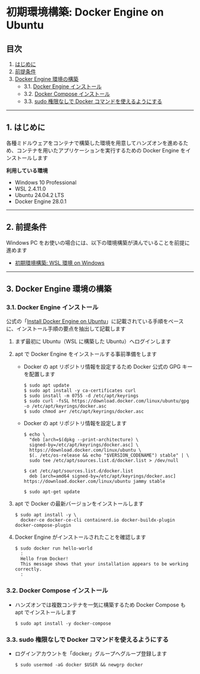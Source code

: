 # 初期環境構築: Docker Engine on Ubuntu

## 目次

1. [はじめに](#1-はじめに)
2. [前提条件](#2-前提条件)
3. [ Docker Engine 環境の構築](#3-docker-engine-環境の構築)
	- 3.1. [Docker Engine インストール](#31-docker-engine-インストール)
	- 3.2. [Docker Compose インストール](#32-docker-compose-インストール)
	- 3.3. [sudo 権限なしで Docker コマンドを使えるようにする](#33-sudo-権限なしで-docker-コマンドを使えるようにする)

---

## 1. はじめに

各種ミドルウェアをコンテナで構築した環境を用意してハンズオンを進めるため、コンテナを用いたアプリケーションを実行するための Docker Engine をインストールします

**利用している環境**

- Windows 10 Professional
- WSL 2.4.11.0
- Ubuntu 24.04.2 LTS
- Docker Engine 28.0.1

---

## 2. 前提条件

Windows PC をお使いの場合には、以下の環境構築が済んでいることを前提に進めます

- [初期環境構築: WSL 環境 on Windows ](../setup-wsl-on-windows/)

---

## 3. Docker Engine 環境の構築

### 3.1. Docker Engine インストール

公式の「[Install Docker Engine on Ubuntu](https://docs.docker.com/engine/install/ubuntu/)」に記載されている手順をベースに、インストール手順の要点を抽出して記載します

1. まず最初に Ubuntu（WSL に構築した Ubuntu）へログインします

2. apt で Docker Engine をインストールする事前準備をします

	- Docker の apt リポジトリ情報を設定するため Docker 公式の GPG キーを配置します
		```
		$ sudo apt update
		$ sudo apt install -y ca-certificates curl
		$ sudo install -m 0755 -d /etc/apt/keyrings
		$ sudo curl -fsSL https://download.docker.com/linux/ubuntu/gpg -o /etc/apt/keyrings/docker.asc
		$ sudo chmod a+r /etc/apt/keyrings/docker.asc
		```

	- Docker の apt リポジトリ情報を設定します
		```
		$ echo \
		  "deb [arch=$(dpkg --print-architecture) \
		  signed-by=/etc/apt/keyrings/docker.asc] \
		  https://download.docker.com/linux/ubuntu \
		  $(. /etc/os-release && echo "$VERSION_CODENAME") stable" | \
		  sudo tee /etc/apt/sources.list.d/docker.list > /dev/null

		$ cat /etc/apt/sources.list.d/docker.list
		  deb [arch=amd64 signed-by=/etc/apt/keyrings/docker.asc] https://download.docker.com/linux/ubuntu jammy stable

		$ sudo apt-get update
		```

3. apt で Docker の最新バージョンをインストールします
	```
	$ sudo apt install -y \
	  docker-ce docker-ce-cli containerd.io docker-buildx-plugin docker-compose-plugin
	```

4. Docker Engine がインストールされたことを確認します
	```
	$ sudo docker run hello-world
	  :
	  Hello from Docker!
	  This message shows that your installation appears to be working correctly.
	  :
	```

### 3.2. Docker Compose インストール

- ハンズオンでは複数コンテナを一気に構築するため Docker Compose も apt でインストールします
	```
	$ sudo apt install -y docker-compose
	```

### 3.3. sudo 権限なしで Docker コマンドを使えるようにする

- ログインアカウントを「docker」グループへグループ登録します
	```
	$ sudo usermod -aG docker $USER && newgrp docker 
	```
